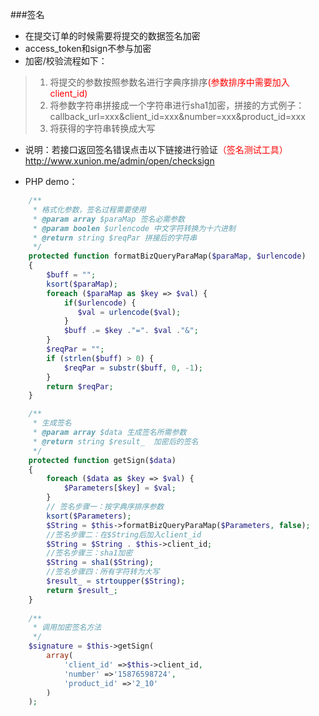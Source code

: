 ###签名
* 在提交订单的时候需要将提交的数据签名加密
* access_token和sign不参与加密
* 加密/校验流程如下：

>1. 将提交的参数按照参数名进行字典序排序<font color='red'>(参数排序中需要加入client_id)</font>
>2. 将参数字符串拼接成一个字符串进行sha1加密，拼接的方式例子：callback_url=xxx&client_id=xxx&number=xxx&product_id=xxx
>3. 将获得的字符串转换成大写

* 说明：若接口返回签名错误点击以下链接进行验证<font color='red'>（签名测试工具）</font>http://www.xunion.me/admin/open/checksign

* PHP demo：

```php
    /**
     * 格式化参数，签名过程需要使用
     * @param array $paraMap 签名必需参数
     * @param boolen $urlencode 中文字符转换为十六进制
     * @return string $reqPar 拼接后的字符串
     */
    protected function formatBizQueryParaMap($paraMap, $urlencode)
    {
        $buff = "";
        ksort($paraMap);
        foreach ($paraMap as $key => $val) {
            if($urlencode) {
               $val = urlencode($val);
            }
            $buff .= $key ."=". $val ."&";
        }
        $reqPar = "";
        if (strlen($buff) > 0) {
            $reqPar = substr($buff, 0, -1);
        }
        return $reqPar;
    }

    /**
     * 生成签名
     * @param array $data 生成签名所需参数
     * @return string $result_  加密后的签名
     */
    protected function getSign($data)
    {
        foreach ($data as $key => $val) {
            $Parameters[$key] = $val;
        }
        // 签名步骤一：按字典序排序参数
        ksort($Parameters);
        $String = $this->formatBizQueryParaMap($Parameters, false);
        //签名步骤二：在$String后加入client_id
        $String = $String . $this->client_id;
        //签名步骤三：sha1加密
        $String = sha1($String);
        //签名步骤四：所有字符转为大写
        $result_ = strtoupper($String);
        return $result_;
    }
    
    /**
     * 调用加密签名方法
     */
    $signature = $this->getSign(
        array(
            'client_id' =>$this->client_id,
            'number' =>'15876598724', 
            'product_id' =>'2_10'
        )
    );
```
